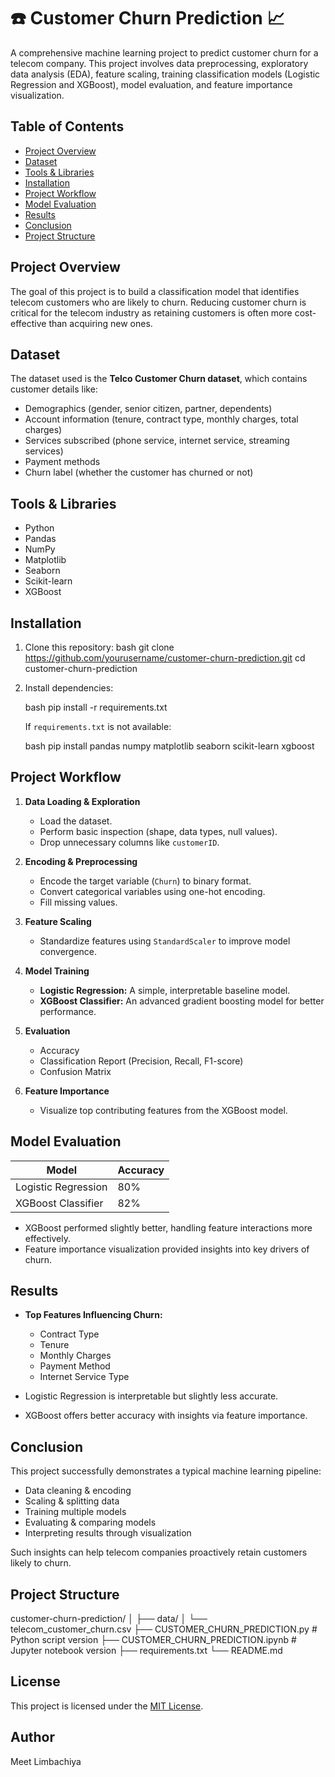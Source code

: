# ☎️ Customer Churn Prediction 📈

A comprehensive machine learning project to predict customer churn for a telecom company. This project involves data preprocessing, exploratory data analysis (EDA), feature scaling, training classification models (Logistic Regression and XGBoost), model evaluation, and feature importance visualization.

## Table of Contents
- [Project Overview](#project-overview)
- [Dataset](#dataset)
- [Tools & Libraries](#tools--libraries)
- [Installation](#installation)
- [Project Workflow](#project-workflow)
- [Model Evaluation](#model-evaluation)
- [Results](#results)
- [Conclusion](#conclusion)
- [Project Structure](#project-structure)

## Project Overview
The goal of this project is to build a classification model that identifies telecom customers who are likely to churn. Reducing customer churn is critical for the telecom industry as retaining customers is often more cost-effective than acquiring new ones.

## Dataset
The dataset used is the **Telco Customer Churn dataset**, which contains customer details like:
- Demographics (gender, senior citizen, partner, dependents)
- Account information (tenure, contract type, monthly charges, total charges)
- Services subscribed (phone service, internet service, streaming services)
- Payment methods
- Churn label (whether the customer has churned or not)

## Tools & Libraries
- Python
- Pandas
- NumPy
- Matplotlib
- Seaborn
- Scikit-learn
- XGBoost

## Installation
1. Clone this repository:
   bash
   git clone https://github.com/yourusername/customer-churn-prediction.git
   cd customer-churn-prediction


2. Install dependencies:

   bash
   pip install -r requirements.txt


   If `requirements.txt` is not available:

   bash
   pip install pandas numpy matplotlib seaborn scikit-learn xgboost
  
## Project Workflow

1. **Data Loading & Exploration**

   * Load the dataset.
   * Perform basic inspection (shape, data types, null values).
   * Drop unnecessary columns like `customerID`.

2. **Encoding & Preprocessing**

   * Encode the target variable (`Churn`) to binary format.
   * Convert categorical variables using one-hot encoding.
   * Fill missing values.

3. **Feature Scaling**

   * Standardize features using `StandardScaler` to improve model convergence.

4. **Model Training**

   * **Logistic Regression:** A simple, interpretable baseline model.
   * **XGBoost Classifier:** An advanced gradient boosting model for better performance.

5. **Evaluation**

   * Accuracy
   * Classification Report (Precision, Recall, F1-score)
   * Confusion Matrix

6. **Feature Importance**

   * Visualize top contributing features from the XGBoost model.

## Model Evaluation

| Model               | Accuracy |
| ------------------- | -------- |
| Logistic Regression | 80%      |
| XGBoost Classifier  | 82%      |

* XGBoost performed slightly better, handling feature interactions more effectively.
* Feature importance visualization provided insights into key drivers of churn.

## Results

* **Top Features Influencing Churn:**

  * Contract Type
  * Tenure
  * Monthly Charges
  * Payment Method
  * Internet Service Type

* Logistic Regression is interpretable but slightly less accurate.

* XGBoost offers better accuracy with insights via feature importance.

## Conclusion

This project successfully demonstrates a typical machine learning pipeline:

* Data cleaning & encoding
* Scaling & splitting data
* Training multiple models
* Evaluating & comparing models
* Interpreting results through visualization

Such insights can help telecom companies proactively retain customers likely to churn.

## Project Structure


customer-churn-prediction/
│
├── data/
│   └── telecom_customer_churn.csv
├── CUSTOMER_CHURN_PREDICTION.py    # Python script version
├── CUSTOMER_CHURN_PREDICTION.ipynb # Jupyter notebook version
├── requirements.txt
└── README.md


## License

This project is licensed under the [MIT License](LICENSE).

## Author

Meet Limbachiya
